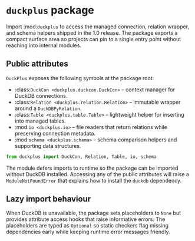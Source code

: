 # ``duckplus`` package

Import :mod:`duckplus` to access the managed connection, relation wrapper, and
schema helpers shipped in the 1.0 release. The package exports a compact surface
area so projects can pin to a single entry point without reaching into internal
modules.

## Public attributes

``DuckPlus`` exposes the following symbols at the package root:

- :class:`DuckCon <duckplus.duckcon.DuckCon>` – context manager for DuckDB
  connections.
- :class:`Relation <duckplus.relation.Relation>` – immutable wrapper around a
  ``DuckDBPyRelation``.
- :class:`Table <duckplus.table.Table>` – lightweight helper for inserting into
  managed tables.
- :mod:`io <duckplus.io>` – file readers that return relations while preserving
  connection metadata.
- :mod:`schema <duckplus.schema>` – schema comparison helpers and supporting
  data structures.

```python
from duckplus import DuckCon, Relation, Table, io, schema
```

The module defers imports to runtime so the package can be imported without
DuckDB installed. Accessing any of the public attributes will raise a
``ModuleNotFoundError`` that explains how to install the ``duckdb`` dependency.

## Lazy import behaviour

When DuckDB is unavailable, the package sets placeholders to ``None`` but
provides attribute access hooks that raise informative errors. The placeholders
are typed as ``Optional`` so static checkers flag missing dependencies early
while keeping runtime error messages friendly.

